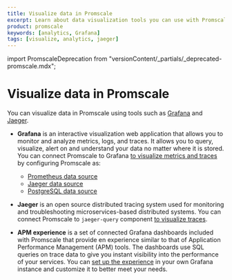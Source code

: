```yaml
---
title: Visualize data in Promscale
excerpt: Learn about data visualization tools you can use with Promscale
product: promscale
keywords: [analytics, Grafana]
tags: [visualize, analytics, jaeger]
---
```


import PromscaleDeprecation from "versionContent/_partials/_deprecated-promscale.mdx";

# Visualize data in Promscale

<PromscaleDeprecation />

You can visualize data in Promscale using tools such as
[Grafana][grafana-homepage] and [Jaeger][jaeger-homepage].

*   **Grafana** is an interactive visualization web application that allows you to monitor and
  analyze metrics, logs, and traces. It allows you to query, visualize, alert on
  and understand your data no matter where it is stored. You can connect
  Promscale to Grafana [to visualize metrics and traces][grafana-promscale] by
  configuring Promscale as:
    *   [Prometheus data source][promscale-as-prometheus]
    *   [Jaeger data source][promscale-as-jaeger]
    *   [PostgreSQL data source][promscale-as-postgresql]

*   **Jaeger** is an open source distributed tracing system used for monitoring
and troubleshooting microservices-based distributed systems. You can connect
Promscale to `jaeger-query` component [to visualize traces][jaeger-promscale].

*   **APM experience** is a set of connected Grafana dashboards included with
Promscale that provide en experience similar to that of Application Performance
Management (APM) tools. The dashboards use SQL queries on trace data to give
you instant visibility into the performance of your services. You can
[set up the experience][apm-experience] in your own Grafana instance and
customize it to better meet your needs.

[apm-experience]: /promscale/:currentVersion:/visualize-data/apm-experience/
[grafana-homepage]:https://grafana.com
[grafana-promscale]: /promscale/:currentVersion:/visualize-data/grafana
[jaeger-homepage]: https://www.jaegertracing.io/
[jaeger-promscale]: /promscale/:currentVersion:/visualize-data/jaeger
[promscale-as-jaeger]: /promscale/:currentVersion:/visualize-data/grafana/#configure-promscale-as-jaeger-data-source
[promscale-as-postgresql]: /promscale/:currentVersion:/visualize-data/grafana/#configure-promscale-as-a-postgresql-data-source
[promscale-as-prometheus]: /promscale/:currentVersion:/visualize-data/grafana/#configure-promscale-as-prometheus-data-source
